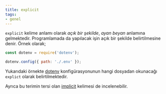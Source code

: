 ```yaml
---
title: explicit
tags:
- genel
---
```


`explicit` kelime anlamı olarak _açık bir şekilde_, _ayan beyan_ anlamına gelmektedir. Programlamada da yapılacak işin açık bir şekilde belirtilmesine denir. Örnek olarak;

```js
const dotenv = require('dotenv');

dotenv.config({ path: './.env' });
```

Yukarıdaki örnekte [dotenv](/dotenv) konfigürasyonunun hangi dosyadan okunacağı `explict` olarak belirtilmektedir.

Ayrıca bu terimin tersi olan [implicit](/implicit) kelimesi de incelenebilir.
